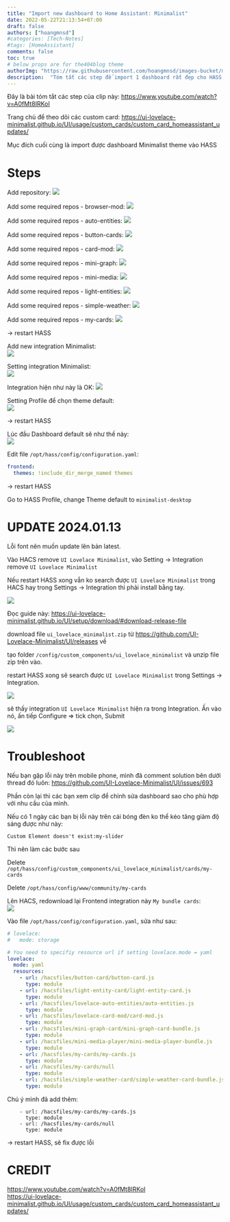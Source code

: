 ```yaml
---
title: "Import new dashboard to Home Assistant: Minimalist"
date: 2022-05-22T21:13:54+07:00
draft: false
authors: ["hoangmnsd"]
#categories: [Tech-Notes]
#tags: [HomeAssistant]
comments: false
toc: true
# below props are for the404blog theme
authorImg: "https://raw.githubusercontent.com/hoangmnsd/images-bucket/master/static/images/hoangmsnd-avatar001.jpg"
description:  "Tóm tắt các step để import 1 dashboard rất đẹp cho HASS của bạn"
---
```


Đây là bài tóm tắt các step của clip này: https://www.youtube.com/watch?v=A0fMt8IRKoI

Trang chủ để theo dõi các custom card: https://ui-lovelace-minimalist.github.io/UI/usage/custom_cards/custom_card_homeassistant_updates/ 

Mục đích cuối cùng là import được dashboard Minimalist theme vào HASS

# Steps

Add repository: 
![](https://raw.githubusercontent.com/hoangmnsd/images-bucket/master/static/images/hass-minimalist-add-repo.jpg)

Add some required repos - browser-mod:
![](https://raw.githubusercontent.com/hoangmnsd/images-bucket/master/static/images/hass-minimalist-add-repo-broser-mod.jpg)

Add some required repos - auto-entities:
![](https://raw.githubusercontent.com/hoangmnsd/images-bucket/master/static/images/hass-minimalist-add-repo-auto-entities.jpg)

Add some required repos - button-cards:
![](https://raw.githubusercontent.com/hoangmnsd/images-bucket/master/static/images/hass-minimalist-add-repo-button-cards.jpg)

Add some required repos - card-mod:
![](https://raw.githubusercontent.com/hoangmnsd/images-bucket/master/static/images/hass-minimalist-add-repo-card-mod.jpg)

Add some required repos - mini-graph:
![](https://raw.githubusercontent.com/hoangmnsd/images-bucket/master/static/images/hass-minimalist-add-repo-mini-graph.jpg)

Add some required repos - mini-media:
![](https://raw.githubusercontent.com/hoangmnsd/images-bucket/master/static/images/hass-minimalist-add-repo-mini-media.jpg)

Add some required repos - light-entities:
![](https://raw.githubusercontent.com/hoangmnsd/images-bucket/master/static/images/hass-minimalist-add-repo-light-entities.jpg)

Add some required repos - simple-weather:
![](https://raw.githubusercontent.com/hoangmnsd/images-bucket/master/static/images/hass-minimalist-add-repo-simple-weather.jpg)

Add some required repos - my-cards:
![](https://raw.githubusercontent.com/hoangmnsd/images-bucket/master/static/images/hass-minimalist-add-custom-repo-my-cards.jpg)

-> restart HASS

Add new integration Minimalist:  
![](https://raw.githubusercontent.com/hoangmnsd/images-bucket/master/static/images/hass-minimalist-add-new-integration.jpg)

Setting integration Minimalist:  
![](https://raw.githubusercontent.com/hoangmnsd/images-bucket/master/static/images/hass-minimalist-add-repo-setting-integration.jpg)

Integration hiện như này là OK: 
![](https://raw.githubusercontent.com/hoangmnsd/images-bucket/master/static/images/hass-minimalist-integration-displayed.jpg)

Setting Profile để chọn theme default:  
![](https://raw.githubusercontent.com/hoangmnsd/images-bucket/master/static/images/hass-minimalist-profile-theme-default.jpg)

-> restart HASS

Lúc đầu Dashboard default sẽ như thế này:  
![](https://raw.githubusercontent.com/hoangmnsd/images-bucket/master/static/images/hass-minimalist-default-dashboard.jpg)

Edit file `/opt/hass/config/configuration.yaml`:  
```yaml
frontend:
  themes: !include_dir_merge_named themes
```

-> restart HASS

Go to HASS Profile, change Theme default to `minimalist-desktop`

# UPDATE 2024.01.13

Lỗi font nên muốn update lên bản latest.

Vào HACS remove `UI Lovelace Minimalist`, vào Setting -> Integration remove `UI Lovelace Minimalist`

Nếu restart HASS xong vẫn ko search được `UI Lovelace Minimalist` trong HACS hay trong Settings -> Integration thì phải install bằng tay.

![](https://raw.githubusercontent.com/hoangmnsd/images-bucket/master/static/images/hass-search-minimalist-integration-ng.jpg)

Đọc guide này: https://ui-lovelace-minimalist.github.io/UI/setup/download/#download-release-file

download file `ui_lovelace_minimalist.zip` từ https://github.com/UI-Lovelace-Minimalist/UI/releases về

tạo folder `/config/custom_components/ui_lovelace_minimalist` và unzip file zip trên vào.

restart HASS xong sẽ search được `UI Lovelace Minimalist` trong Settings -> Integration.

![](https://raw.githubusercontent.com/hoangmnsd/images-bucket/master/static/images/hass-search-minimalist-integration.jpg)

sẽ thấy integration `UI Lovelace Minimalist` hiện ra trong Integration. Ấn vào nó, ấn tiếp Configure => tick chọn, Submit

![](https://raw.githubusercontent.com/hoangmnsd/images-bucket/master/static/images/hass-search-minimalist-integration-configure.jpg)

# Troubleshoot

Nếu bạn gặp lỗi này trên mobile phone, mình đã comment solution bên dưới thread đó luôn: 
https://github.com/UI-Lovelace-Minimalist/UI/issues/693

Phần còn lại thì các bạn xem clip để chỉnh sửa dashboard sao cho phù hợp với nhu cầu của mình.  

Nếu có 1 ngày các bạn bị lỗi này trên cái bóng đèn ko thể kéo tăng giảm độ sáng được như này:
```
Custom Element doesn't exist:my-slider
```

Thì nên làm các bước sau

Delete `/opt/hass/config/custom_components/ui_lovelace_minimalist/cards/my-cards`

Delete `/opt/hass/config/www/community/my-cards` 

Lên HACS, redownload lại Frontend integration này `My bundle cards`:  
![](https://raw.githubusercontent.com/hoangmnsd/images-bucket/master/static/images/hass-minimalist-my-cards.jpg)

Vào file `/opt/hass/config/configuration.yaml`, sửa như sau:  
```yml
# lovelace:
#   mode: storage

# You need to specifiy resource url if setting lovelace.mode = yaml
lovelace:
  mode: yaml
  resources:
    - url: /hacsfiles/button-card/button-card.js
      type: module
    - url: /hacsfiles/light-entity-card/light-entity-card.js
      type: module
    - url: /hacsfiles/lovelace-auto-entities/auto-entities.js
      type: module
    - url: /hacsfiles/lovelace-card-mod/card-mod.js
      type: module
    - url: /hacsfiles/mini-graph-card/mini-graph-card-bundle.js
      type: module
    - url: /hacsfiles/mini-media-player/mini-media-player-bundle.js
      type: module
    - url: /hacsfiles/my-cards/my-cards.js
      type: module
    - url: /hacsfiles/my-cards/null
      type: module
    - url: /hacsfiles/simple-weather-card/simple-weather-card-bundle.js
      type: module
```
Chú ý mình đã add thêm:  
```
    - url: /hacsfiles/my-cards/my-cards.js
      type: module
    - url: /hacsfiles/my-cards/null
      type: module
```
-> restart HASS, sẽ fix được lỗi

# CREDIT

https://www.youtube.com/watch?v=A0fMt8IRKoI  
https://ui-lovelace-minimalist.github.io/UI/usage/custom_cards/custom_card_homeassistant_updates/  



